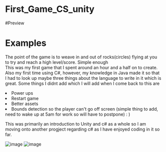 # First_Game_CS_unity

#Preview
<h1>Examples</h1>

<p>The point of the game is to weave in and out of rocks(circles) flying at you to try and reach a high level/score. Simple enough <br>This was my first game that I spent around an hour and a half on to create.
Also my first time using C#, however, my knowledge in Java made it so that I had to look up maybe three things about the language to write in it which is great.
Some things I didnt add which I will add when I come back to this are</p>
<li>Power ups</li>
<li>Restart game</li>
<li>Better assets</li>
<li>Bounds detection so the player can't go off screen (simple thing to add, need to wake up at 5am for work so will have to postpone) : )</li>

<p>This was primarily an introduction to Unity and c# as a whole so I am moving onto another progject regarding c# as I have enjoyed coding in it so far.</p>

![image](https://github.com/AntonioRivera03/First_Game_CS_unity/assets/110839262/53ee238c-bd4b-4d3b-8799-1d829d0ae054)
![image](https://github.com/AntonioRivera03/First_Game_CS_unity/assets/110839262/303cbc33-d7d7-424d-b9d0-347f45e4d889)

